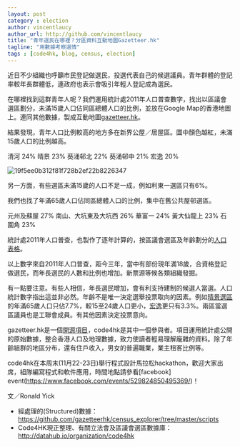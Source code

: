 ```yaml
---
layout: post
category : election
author: vincentlaucy
author_url: http://github.com/vincentlaucy
title: "青年選民在哪裡？分區資料互動地圖Gazetteer.hk"
tagline: "用數據考察選情"
tags : [code4hk, blog, census, election]
---
```



近日不少組織也呼籲市民登記做選民，投選代表自己的候選議員。青年群體的登記率較年長群體低，連政府也表示會吸引年輕人登記成為選民。

在哪裡找到這群青年人呢？我們運用統計處2011年人口普查數字，找出以區議會選區劃分，未滿15歲人口佔同區總體人口的比例，並放在Google Map的香港地圖上。連同其他數據，製成互動地圖[gazetteer.hk](gazetteer.hk)。

結果發現，青年人口比例較高的地方多在新界公屋／居屋區。圖中顏色越紅，未滿15歲人口的比例越高。

清河 24%
晴景 23%
葵涌邨北 22%
葵涌邨中 21%
宏逸 20%


![19f5ee0b312f81f728b2ef22b8226347](https://cloud.githubusercontent.com/assets/1883877/5125412/0884c156-70ff-11e4-98d1-3f7e16f876b3.png)

另一方面，有些選區未滿15歲的人口不足一成，例如利東一選區只有6%。

我們也找了年滿65歲人口佔同區總體人口的比例，集中在舊公共屋邨選區。

元州及蘇屋 27%
南山、大坑東及大坑西 26%
華富一 24%
黃大仙龍上 23%
石圍角 23%

統計處2011年人口普查，也製作了逐年計算的，按區議會選區及年齡劃分的[人口表格](http://www.census2011.gov.hk/tc/main-table/A305.html)。

以上數字來自2011年人口普查，距今三年，當中有部份現年滿18歲，合資格登記做選民，而年長選民的人數和比例也增加。新票源等候各類組織發掘。

有一點要注意。有些人相信，年長選民增加，會有利支持建制的候選人當選。人口統計數字指出這並非必然。年齡不是唯一決定選舉投票取向的因素。例如[晴景選區](http://www.census2011.gov.hk/tc/district-profiles/ca/yuen-long/m21.html)的年滿65歲人口只佔7.7%，較15至24歲人口更小，[宏逸](http://www.census2011.gov.hk/tc/district-profiles/ca/yuen-long/m20.html)更只有3.3%。兩區當選區議員也是工聯會成員。有其他因素決定投票意向。

gazetteer.hk是一個[開源項目](https://github.com/gazetteerhk/census_explorer)，code4hk是其中一個參與者。項目運用統計處公開的原始數據，整合香港人口及地理數據，致力使讀者輕易理解龐雜的資料。除了年齡組群的地區分布，還有住戶收入，男女的普遍職業，業主租客比例等。

code4hk在本周末(11月22-23日)舉行程式設計馬拉松hackathon，歡迎大家出席，組隊編寫程式和軟件應用，時間地點請參看[facebook] event(https://www.facebook.com/events/529824850495369/)！

文／Ronald Yick

- 經處理的(Structured)數據：https://github.com/gazetteerhk/census_explorer/tree/master/scripts
- Code4HK現正整理、有關立法會及區議會選區數據庫：http://datahub.io/organization/code4hk
